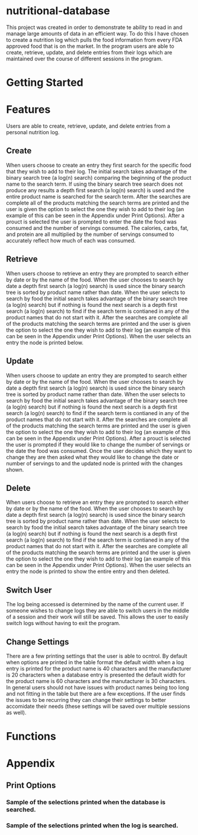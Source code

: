 # nutritional-database

This project was created in order to demonstrate te ability to read in and manage large amounts of data in an efficient way. To do this I have chosen to create a nutrition log which pulls the food information from every FDA approved food that is on the market. In the program users are able to create, retrieve, update, and delete entries from their logs which are maintained over the course of different sessions in the program.

# Getting Started

# Features
Users are able to create, retrieve, update, and delete entries from a personal nutrition log.

## Create
When users choose to create an entry they first search for the specific food that they wish to add to their log. The initial search takes advantage of the binary search tree (a log(n) search) comparing the beginning of the product name to the search term. If using the binary search tree search does not produce any results a depth first search (a log(n) search) is used and the entire product name is searched for the search term. After the searches are complete all of the products matching the search terms are printed and the user is given the option to select the one they wish to add to their log (an example of this can be seen in the Appendix under Print Options). After a prouct is selected the user is prompted to enter the date the food was consumed and the number of servings consumed. The calories, carbs, fat, and protein are all multiplied by the number of servings consumed to accurately reflect how much of each was consumed.

## Retrieve
When users choose to retrieve an entry they are prompted to search either by date or by the name of the food. When the user chooses to search by date a depth first search (a log(n) search) is used since the binary search tree is sorted by product name rather than date. When the user selects to search by food the initial search takes advantage of the binary search tree (a log(n) search) but if nothing is found the next search is a depth first search (a log(n) search) to find if the search term is contianed in any of the product names that do not start with it. After the searches are complete all of the products matching the search terms are printed and the user is given the option to select the one they wish to add to their log (an example of this can be seen in the Appendix under Print Options). When the user selects an entry the node is printed below.

## Update

When users choose to update an entry they are prompted to search either by date or by the name of the food. When the user chooses to search by date a depth first search (a log(n) search) is used since the binary search tree is sorted by product name rather than date. When the user selects to search by food the initial search takes advantage of the binary search tree (a log(n) search) but if nothing is found the next search is a depth first search (a log(n) search) to find if the search term is contianed in any of the product names that do not start with it. After the searches are complete all of the products matching the search terms are printed and the user is given the option to select the one they wish to add to their log (an example of this can be seen in the Appendix under Print Options). After a prouct is selected the user is prompted if they would like to change the number of servings or the date the food was consumed. Once the user decides which they want to change they are then asked what they would like to change the date or number of servings to and the updated node is printed with the changes shown.

## Delete

When users choose to retrieve an entry they are prompted to search either by date or by the name of the food. When the user chooses to search by date a depth first search (a log(n) search) is used since the binary search tree is sorted by product name rather than date. When the user selects to search by food the initial search takes advantage of the binary search tree (a log(n) search) but if nothing is found the next search is a depth first search (a log(n) search) to find if the search term is contianed in any of the product names that do not start with it. After the searches are complete all of the products matching the search terms are printed and the user is given the option to select the one they wish to add to their log (an example of this can be seen in the Appendix under Print Options). When the user selects an entry the node is printed to show the entire entry and then deleted.

## Switch User

The log being accessed is determined by the name of the current user. If someone wishes to change logs they are able to switch users in the middle of a session and their work will still be saved. This allows the user to easily switch logs without having to exit the program.

## Change Settings

There are a few printing settings that the user is able to ocntrol. By default when options are printed in the table format the default width when a log entry is printed for the product name is 40 characters and the manufacturer is 20 characters when a database entry is presented the default width for the product name is 60 characters and the manutacturer is 30 characters. In general users should not have issues with product names being too long and not fitting in the table but there are a few exceptions. If the user finds the issues to be recurring they can change their settings to better accomidate their needs (these settings will be saved over multiple sessions as well).

# Functions

# Appendix

## Print Options

### Sample of the selections printed when the database is searched.

### Sample of the selections printed when the log is searched.


